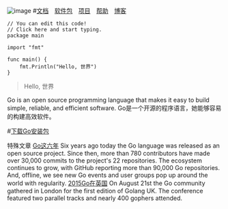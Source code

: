 ![image](http://img.linux.net.cn/data/attachment/album/201503/02/094909mvri0idqhdsud4df.png.large.jpg)
#[文档](https://golang.org/doc/)　[软件包](https://golang.org/pkg/)　[项目](https://golang.org/project/)　[帮助](https://golang.org/help/)　[博客](http://blog.golang.org/)
```golang
// You can edit this code!
// Click here and start typing.
package main

import "fmt"

func main() {
	fmt.Println("Hello, 世界")
}
```
>Hello, 世界    

Go is an open source programming language that makes it easy to build simple, reliable, and efficient software.
Go是一个开源的程序语言，她能够容易的构建高效软件。    

#[下载Go安装包](https://golang.org/dl/)

特殊文章
[Go这六年](https://blog.golang.org/6years)
Six years ago today the Go language was released as an open source project. Since then, more than 780 contributors have made over 30,000 commits to the project's 22 repositories. The ecosystem continues to grow, with GitHub reporting more than 90,000 Go repositories. And, offline, we see new Go events and user groups pop up around the world with regularity.
[2015Go在英国](https://blog.golang.org/gouk15)
On August 21st the Go community gathered in London for the first edition of Golang UK. The conference featured two parallel tracks and nearly 400 gophers attended.

